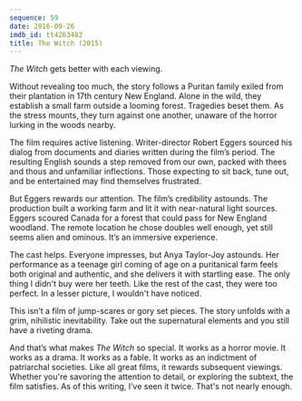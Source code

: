 ```yaml
---
sequence: 59
date: 2016-09-26
imdb_id: tt4263482
title: The Witch (2015)
---
```


_The Witch_ gets better with each viewing.

Without revealing too much, the story follows a Puritan family exiled from their plantation in 17th century New England. Alone in the wild, they establish a small farm outside a looming forest. Tragedies beset them. As the stress mounts, they turn against one another, unaware of the horror lurking in the woods nearby.

The film requires active listening. Writer-director Robert Eggers sourced his dialog from documents and diaries written during the film’s period. The resulting English sounds a step removed from our own, packed with thees and thous and unfamiliar inflections. Those expecting to sit back, tune out, and be entertained may find themselves frustrated.

But Eggers rewards our attention. The film’s credibility astounds. The production built a working farm and lit it with near-natural light sources. Eggers scoured Canada for a forest that could pass for New England woodland. The remote location he chose doubles well enough, yet still seems alien and ominous. It’s an immersive experience.

The cast helps. Everyone impresses, but Anya Taylor-Joy astounds. Her performance as a teenage girl coming of age on a puritanical farm feels both original and authentic, and  she delivers it with startling ease. The only thing I didn't buy were her teeth. Like the rest of the cast, they were too perfect. In a lesser picture, I wouldn't have noticed.

This isn’t a film of jump-scares or gory set pieces. The story unfolds with a grim, nihilistic inevitability. Take out the supernatural elements and you still have a riveting drama.

And that’s what makes _The Witch_ so special. It works as a horror movie. It works as a drama. It works as a fable. It works as an indictment of patriarchal societies. Like all great films, it rewards subsequent viewings. Whether you're savoring the attention to detail, or exploring the subtext, the film satisfies. As of this writing, I’ve seen it twice. That's not nearly enough.